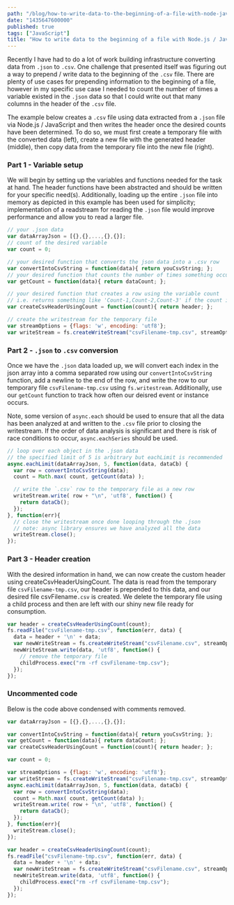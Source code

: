 ```yaml
---
path: "/blog/how-to-write-data-to-the-beginning-of-a-file-with-node-javascript-tutorial-and-example"
date: "1435647600000"
published: true
tags: ["JavaScript"]
title: "How to write data to the beginning of a file with Node.js / JavaScript (tutorial and example)"
---
```


Recently I have had to do a lot of work building infrastructure converting data from `.json` to `.csv`. One challenge that presented itself was figuring out a way to prepend / write data to the beginning of the `.csv` file. There are plenty of use cases for prepending information to the beginning of a file, however in my specific use case I needed to count the number of times a variable existed in the `.json` data so that I could write out that many columns in the header of the `.csv` file.

The example below creates a `.csv` file using data extracted from a `.json` file via Node.js / JavaScript and then writes the header once the desired counts have been determined. To do so, we must first create a temporary file with the converted data (left), create a new file with the generated header (middle), then copy data from the temporary file into the new file (right).

### Part 1 - Variable setup

We will begin by setting up the variables and functions needed for the task at hand. The header functions have been abstracted and should be written for your specific need(s). Additionally, loading up the entire `.json` file into memory as depicted in this example has been used for simplicity; implementation of a readstream for reading the `.json` file would improve performance and allow you to read a larger file.

```javascript
// your .json data
var dataArrayJson = [{},{},...,{},{}];
// count of the desired variable
var count = 0;

// your desired function that converts the json data into a .csv row
var convertIntoCsvString = function(data){ return youCsvString; };
// your desired function that counts the number of times something occurs in the dataset
var getCount = function(data){ return dataCount; };

// your desired function that creates a row using the variable count
// i.e. returns something like 'Count-1,Count-2,Count-3' if the count is 3
var createCsvHeaderUsingCount = function(count){ return header; };

// create the writestream for the temporary file
var streamOptions = {flags: 'w', encoding: 'utf8'};
var writeStream = fs.createWriteStream("csvFilename-tmp.csv", streamOptions);
```

### Part 2 - `.json` to `.csv` conversion

Once we have the `.json` data loaded up, we will convert each index in the json array into a comma separated row using our `convertIntoCsvString` function, add a newline to the end of the row, and write the row to our temporary file `csvFilename-tmp.csv` using `fs.writestream`. Additionally, use our `getCount` function to track how often our deisred event or instance occurs.

Note, some version of `async.each` should be used to ensure that all the data has been analyzed at and written to the `.csv` file prior to closing the writestream. If the order of data analysis is significant and there is risk of race conditions to occur, `async.eachSeries` should be used.


```javascript
// loop over each object in the .json data
// the specified limit of 5 is arbitrary but eachLimit is recommended
async.eachLimit(dataArrayJson, 5, function(data, dataCb) {
  var row = convertIntoCsvString(data);
  count = Math.max( count, getCount(data) );

  // write the `.csv` row to the temporary file as a new row
  writeStream.write( row + "\n", 'utf8', function() {
    return dataCb();
  });
}, function(err){
  // close the writestream once done looping through the .json
  // note: async library ensures we have analyzed all the data
  writeStream.close();
});
```

### Part 3 - Header creation

With the desired information in hand, we can now create the custom header using createCsvHeaderUsingCount. The data is read from the temporary file `csvFilename-tmp.csv`, our header is prepended to this data, and our desired file csvFilename`.csv` is created. We delete the temporary file using a child process and then are left with our shiny new file ready for consumption.

```javascript
var header = createCsvHeaderUsingCount(count);
fs.readFile("csvFilename-tmp.csv", function(err, data) {
  data = header + '\n' + data;
  var newWriteStream = fs.createWriteStream("csvFilename.csv", streamOptions);
  newWriteStream.write(data, 'utf8', function() {
    // remove the temporary file
    childProcess.exec("rm -rf csvFilename-tmp.csv");
  });
});
```

### Uncommented code

Below is the code above condensed with comments removed.

```javascript
var dataArrayJson = [{},{},...,{},{}];

var convertIntoCsvString = function(data){ return youCsvString; };
var getCount = function(data){ return dataCount; };
var createCsvHeaderUsingCount = function(count){ return header; };

var count = 0;

var streamOptions = {flags: 'w', encoding: 'utf8'};
var writeStream = fs.createWriteStream("csvFilename-tmp.csv", streamOptions);
async.eachLimit(dataArrayJson, 5, function(data, dataCb) {
  var row = convertIntoCsvString(data);
  count = Math.max( count, getCount(data) );
  writeStream.write( row + "\n", 'utf8', function() {
    return dataCb();
  });
}, function(err){
  writeStream.close();
});

var header = createCsvHeaderUsingCount(count);
fs.readFile("csvFilename-tmp.csv", function(err, data) {
  data = header + '\n' + data;
  var newWriteStream = fs.createWriteStream("csvFilename.csv", streamOptions);
  newWriteStream.write(data, 'utf8', function() {
    childProcess.exec("rm -rf csvFilename-tmp.csv");
  });
});
```

